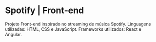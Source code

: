 # Spotify | Front-end
Projeto Front-end inspirado no streaming de música Spotify. Linguagens utilizadas: HTML, CSS e JavaScript. Frameworks utilizados:  React e Angular.
